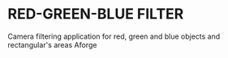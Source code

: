 # RED-GREEN-BLUE FILTER
 Camera filtering application for red, green and blue objects and rectangular's areas
 Aforge 
